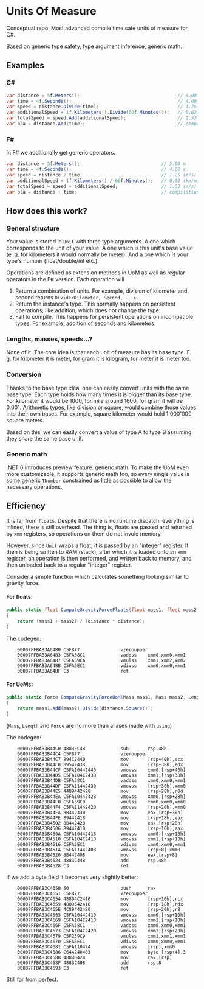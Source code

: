# Units Of Measure

Conceptual repo. Most advanced compile time safe units of measure for C#.

Based on generic type safety, type argument inference, generic math.

## Examples

### C#

```cs
var distance = 5f.Meters();                                    // 5.00 m
var time = 4f.Seconds();                                       // 4.00 s
var speed = distance.Divide(time);                             // 1.25 (m/s)
var additionalSpeed = 1f.Kilometers().Divide(60f.Minutes());   // 0.02 (km/min)
var totalSpeed = speed.Add(additionalSpeed);                   // 1.53 (m/s)
var bla = distance.Add(time);                                  // compilation error, you can't add time and distance
```

### F#

In F# we additionally get generic operators.
```cs
var distance = 5f.Meters();                              // 5.00 m
var time = 4f.Seconds();                                 // 4.00 s
var speed = distance / time;                             // 1.25 (m/s)
var additionalSpeed = 1f.Kilometers() / 60f.Minutes();   // 0.02 (km/min)
var totalSpeed = speed + additionalSpeed;                // 1.53 (m/s)
var bla = distance + time;                               // compilation error, you can't add time and distance
```

## How does this work?

### General structure

Your value is stored in `Unit` with three type arguments. A one which corresponds to the unit of your value. A one which is this unit's base value (e. g. for kilometers it would normally be meter). And a one which is your type's number (float/double/int etc.).

Operations are defined as extension methods in UoM as well as regular operators in the F# version. Each operation will
1) Return a combination of units. For example, division of kilometer and second returns `Divide<Kilometer, Second, ...>`.
2) Return the instance's type. This normally happens on persistent operations, like addition, which does not change the type.
3) Fail to compile. This happens for persistent operations on incompatible types. For example, addition of seconds and kilometers.

### Lengths, masses, speeds...?

None of it. The core idea is that each unit of measure has its base type. E. g. for kilometer it is meter, for gram it is kilogram, for meter it is meter too.

### Conversion

Thanks to the base type idea, one can easily convert units with the same base type. Each type holds how many times it is bigger than its base type. For kilometer it would be 1000, for mile around 1600, for gram it will be 0.001. Arithmetic types, like division or square, would combine those values into their own bases. For example, square kilometer would hold 1'000'000 square meters.

Based on this, we can easily convert a value of type A to type B assuming they share the same base unit.

### Generic math

.NET 6 introduces preview feature: generic math. To make the UoM even more customizable, it supports generic math too, so every single value is some generic `TNumber` constrained as little as possible to allow the necessary operations.

## Efficiency

It is far from `float`s. Despite that there is no runtime dispatch, everything is inlined, there is still overhead. The thing is,
floats are passed and returned by `xmm` registers, so operations on them do not invole memory.

However, since `Unit` wraps a float, it is passed by an "integer" register. It then is being written to RAM (stack), 
after which it is loaded onto an `xmm` register, an operation is then performed, and written back to memory, and then 
unloaded back to a regular "integer" register.

Consider a simple function which calculates something looking similar to gravity force.

#### For floats:

```cs
public static float ComputeGravityForceFloats(float mass1, float mass2, float distance)
{
    return (mass1 + mass2) / (distance * distance);
}
```

The codegen:
```assembly
    00007FFBAB3A64B0 C5F877               vzeroupper
    00007FFBAB3A64B3 C5FA58C1             vaddss    xmm0,xmm0,xmm1
    00007FFBAB3A64B7 C5EA59CA             vmulss    xmm1,xmm2,xmm2
    00007FFBAB3A64BB C5FA5EC1             vdivss    xmm0,xmm0,xmm1
    00007FFBAB3A64BF C3                   ret
```

#### For UoMs:

```cs
public static Force ComputeGravityForceUoM(Mass mass1, Mass mass2, Length distance)
{
    return mass1.Add(mass2).Divide(distance.Square());
}
```

(`Mass`, `Length` and `Force` are no more than aliases made with `using`)

The codegen:
```assembly
    00007FFBAB3B44C0 4883EC48             sub       rsp,48h
    00007FFBAB3B44C4 C5F877               vzeroupper
    00007FFBAB3B44C7 894C2440             mov       [rsp+40h],ecx
    00007FFBAB3B44CB 89542438             mov       [rsp+38h],edx
    00007FFBAB3B44CF C5FA10442440         vmovss    xmm0,[rsp+40h]
    00007FFBAB3B44D5 C5FA104C2438         vmovss    xmm1,[rsp+38h]
    00007FFBAB3B44DB C5FA58C1             vaddss    xmm0,xmm0,xmm1
    00007FFBAB3B44DF C5FA11442430         vmovss    [rsp+30h],xmm0
    00007FFBAB3B44E5 4489442428           mov       [rsp+28h],r8d
    00007FFBAB3B44EA C5FA10442428         vmovss    xmm0,[rsp+28h]
    00007FFBAB3B44F0 C5FA59C0             vmulss    xmm0,xmm0,xmm0
    00007FFBAB3B44F4 C5FA11442420         vmovss    [rsp+20h],xmm0
    00007FFBAB3B44FA 8B442430             mov       eax,[rsp+30h]
    00007FFBAB3B44FE 89442418             mov       [rsp+18h],eax
    00007FFBAB3B4502 8B442420             mov       eax,[rsp+20h]
    00007FFBAB3B4506 89442410             mov       [rsp+10h],eax
    00007FFBAB3B450A C5FA10442418         vmovss    xmm0,[rsp+18h]
    00007FFBAB3B4510 C5FA104C2410         vmovss    xmm1,[rsp+10h]
    00007FFBAB3B4516 C5FA5EC1             vdivss    xmm0,xmm0,xmm1
    00007FFBAB3B451A C5FA11442408         vmovss    [rsp+8],xmm0
    00007FFBAB3B4520 8B442408             mov       eax,[rsp+8]
    00007FFBAB3B4524 4883C448             add       rsp,48h
    00007FFBAB3B4528 C3                   ret
```

If we add a byte field it becomes very slightly better:
```assembly
    00007FFBAB3C4650 50                   push      rax
    00007FFBAB3C4651 C5F877               vzeroupper
    00007FFBAB3C4654 48894C2410           mov       [rsp+10h],rcx
    00007FFBAB3C4659 4889542418           mov       [rsp+18h],rdx
    00007FFBAB3C465E 4C89442420           mov       [rsp+20h],r8
    00007FFBAB3C4663 C5FA10442410         vmovss    xmm0,[rsp+10h]
    00007FFBAB3C4669 C5FA104C2418         vmovss    xmm1,[rsp+18h]
    00007FFBAB3C466F C5FA58C1             vaddss    xmm0,xmm0,xmm1
    00007FFBAB3C4673 C5FA104C2420         vmovss    xmm1,[rsp+20h]
    00007FFBAB3C4679 C5F259C9             vmulss    xmm1,xmm1,xmm1
    00007FFBAB3C467D C5FA5EC1             vdivss    xmm0,xmm0,xmm1
    00007FFBAB3C4681 C5FA110424           vmovss    [rsp],xmm0
    00007FFBAB3C4686 C644240403           mov       byte [rsp+4],3
    00007FFBAB3C468B 488B0424             mov       rax,[rsp]
    00007FFBAB3C468F 4883C408             add       rsp,8
    00007FFBAB3C4693 C3                   ret
```

Still far from perfect.